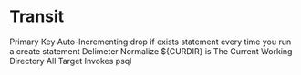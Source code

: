 # Transit

Primary Key
Auto-Incrementing
drop if exists statement every time you run a create statement
Delimeter
Normalize
${CURDIR} is The Current Working Directory
All Target Invokes psql